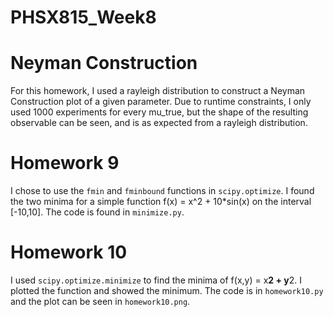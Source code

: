 # PHSX815_Week8
# Neyman Construction
For this homework, I used a rayleigh distribution to construct a Neyman Construction plot of a given parameter. Due to runtime constraints, I only used 1000 experiments for every mu_true, but the shape of the resulting observable can be seen, and is as expected from a rayleigh distribution. 

# Homework 9
 I chose to use the `fmin` and `fminbound` functions in  `scipy.optimize`. I found the two minima for a simple function f(x) = x^2 + 10*sin(x) on the interval [-10,10]. The code is found in `minimize.py`.

# Homework 10
I used `scipy.optimize.minimize`  to find the minima of f(x,y) = x**2 + y**2. I plotted the function and showed the minimum. The code is in `homework10.py` and the plot can be seen in `homework10.png`.
